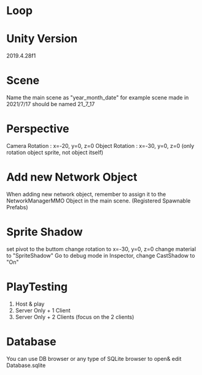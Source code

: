 # Loop

# Unity Version 
2019.4.28f1

# Scene
Name the main scene as "year_month_date"
for example scene made in  2021/7/17 should be named 21_7_17

# Perspective
Camera Rotation :  x=-20, y=0, z=0
Object Rotation :  x=-30, y=0, z=0 (only rotation object sprite, not object itself)

# Add new Network Object
When adding new network object, remember to assign it to the NetworkManagerMMO Object in the main scene. (Registered Spawnable Prefabs)

# Sprite Shadow
set pivot to the buttom
change rotation to x=-30, y=0, z=0
change material to "SpriteShadow"
Go to debug mode in Inspector, change CastShadow to "On"

# PlayTesting
1. Host & play
2. Server Only + 1 Client
3. Server Only + 2 Clients (focus on the 2 clients)

# Database
You can use DB browser or any type of SQLite browser to open& edit Database.sqlite
